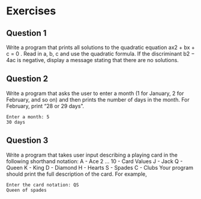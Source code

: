 # Exercises

## Question 1

Write a program that prints all solutions to the quadratic equation ax2 + bx + c = 0 . Read in a, b, c and use the quadratic formula. If the discriminant b2 − 4ac is negative, display a message stating that there are no solutions.

## Question 2

Write a program that asks the user to enter a month (1 for January, 2 for February, and so on) and then prints the number of days in the month. For February, print “28 or 29 days”.
```
Enter a month: 5
30 days
```

## Question 3

Write a program that takes user input describing a playing card in the following shorthand notation:
A         - Ace
2 ... 10  - Card Values
J         - Jack
Q         - Queen
K         - King
D         - Diamond
H         - Hearts
S         - Spades
C         - Clubs
Your program should print the full description of the card. For example,
```
Enter the card notation: QS
Queen of spades
```
